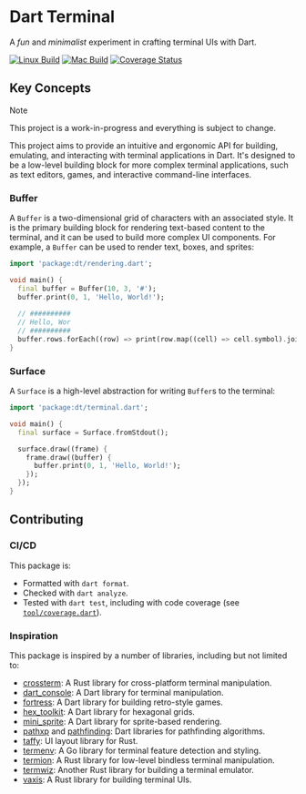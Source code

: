 # Dart Terminal

A _fun_ and _minimalist_ experiment in crafting terminal UIs with Dart.

[![Linux Build](https://github.com/matanlurey/dt/actions/workflows/linux.yaml/badge.svg)](https://github.com/matanlurey/dt/actions/workflows/linux.yaml)
[![Mac Build](https://github.com/matanlurey/dt/actions/workflows/macos.yaml/badge.svg)](https://github.com/matanlurey/dt/actions/workflows/macos.yaml)
[![Coverage Status](https://coveralls.io/repos/github/matanlurey/dt/badge.svg?branch=main)](https://coveralls.io/github/matanlurey/dt?branch=main)

## Key Concepts

> [!NOTE]
>
> This project is a work-in-progress and everything is subject to change.

This project aims to provide an intuitive and ergonomic API for building,
emulating, and interacting with terminal applications in Dart. It's designed to
be a low-level building block for more complex terminal applications, such as
text editors, games, and interactive command-line interfaces.

### Buffer

A `Buffer` is a two-dimensional grid of characters with an associated style. It
is the primary building block for rendering text-based content to the terminal,
and it can be used to build more complex UI components. For example, a `Buffer`
can be used to render text, boxes, and sprites:

```dart
import 'package:dt/rendering.dart';

void main() {
  final buffer = Buffer(10, 3, '#');
  buffer.print(0, 1, 'Hello, World!');
  
  // ##########
  // Hello, Wor
  // ##########
  buffer.rows.forEach((row) => print(row.map((cell) => cell.symbol).join()));
}
```

### Surface

A `Surface` is a high-level abstraction for writing `Buffer`s to the terminal:

```dart
import 'package:dt/terminal.dart';

void main() {
  final surface = Surface.fromStdout();

  surface.draw((frame) {
    frame.draw((buffer) {
      buffer.print(0, 1, 'Hello, World!');
    });
  });
}
```

## Contributing

### CI/CD

This package is:

- Formatted with `dart format`.
- Checked with `dart analyze`.
- Tested with `dart test`, including with code coverage (see
  [`tool/coverage.dart`](tool/coverage.dart)).

### Inspiration

This package is inspired by a number of libraries, including but not limited to:

- [crossterm](https://github.com/crossterm-rs/crossterm): A Rust library for
  cross-platform terminal manipulation.
- [dart_console](https://github.com/timsneath/dart_console): A Dart library for
  terminal manipulation.
- [fortress](https://pub.dev/packages/fortress): A Dart library for building
  retro-style games.
- [hex_toolkit](https://pub.dev/packages/hex_toolkit): A Dart library for
  hexagonal grids.
- [mini_sprite](https://pub.dev/packages/mini_sprite): A Dart library for
  sprite-based rendering.
- [pathxp](https://pub.dev/packages/pathxp) and
  [pathfinding](https://pub.dev/packages/pathfinding): Dart libraries for
  pathfinding algorithms.
- [taffy](https://crates.io/crates/taffy): UI layout library for Rust.
- [termenv](https://github.com/muesli/termenv): A Go library for terminal
  feature detection and styling.
- [termion](https://crates.io/crates/termion): A Rust library for low-level
  bindless terminal manipulation.
- [termwiz](ttps://github.com/wez/wezterm/tree/main/termwiz): Another Rust
  library for building a terminal emulator.
- [vaxis](https://sr.ht/~rockorager/vaxis/): A Rust library for building
  terminal UIs.

